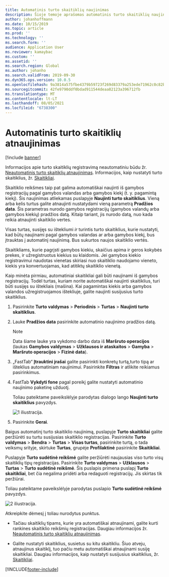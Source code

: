 ```yaml
---
title: Automatinis turto skaitiklių naujinimas
description: Šioje temoje aprašomas automatinis turto skaitiklių naujinimas turto valdyme.
author: johanhoffmann
ms.date: 10/15/2019
ms.topic: article
ms.prod: ''
ms.technology: ''
ms.search.form: ''
audience: Application User
ms.reviewer: kamaybac
ms.custom: ''
ms.assetid: ''
ms.search.region: Global
ms.author: johanho
ms.search.validFrom: 2019-09-30
ms.dyn365.ops.version: 10.0.5
ms.openlocfilehash: 9a3814a575fbe4379b59723f269d83379a253ede71962c0c82b5f4cc55d36e6c
ms.sourcegitcommit: 42fe9790ddf0bdad911544deaa82123a396712fb
ms.translationtype: MT
ms.contentlocale: lt-LT
ms.lasthandoff: 08/05/2021
ms.locfileid: "6738300"
---
```

# <a name="automatic-update-of-asset-counters"></a>Automatinis turto skaitiklių atnaujinimas

[!include [banner](../../includes/banner.md)]

Informacijos apie turto skaitiklių registravimą neautomatiniu būdu žr. [Neautomatinis turto skaitiklių atnaujinimas](../work-orders/manual-update-of-asset-counters.md). Informacijos, kaip nustatyti turto skaitiklius, žr. [Skaitikliai](../setup-for-objects/counters.md).

Skaitiklio reikšmes taip pat galima automatiškai naujinti iš gamybos registracijų pagal gamybos valandas arba gamybos kiekį (t. y. pagamintą kiekį). Šis naujinimas atliekamas puslapyje **Naujinti turto skaitiklius**. Vieną arba kelis turtus galite atnaujinti nustatydami vieną parametrą **Pradžios data**. Šis parametras nurodo gamybos registracijų (gamybos valandų arba gamybos kiekių) pradžios datą. Kitaip tariant, jis nurodo datą, nuo kada reikia atnaujinti skaitiklio vertes.

Visas turtas, susijęs su ištekliumi *ir* turintis turto skaitiklius, kurie nustatyti, kad būtų naujinami pagal gamybos valandas ar arba gamybos kiekį, bus įtrauktas į automatinį naujinimą. Bus sukurtos naujos skaitiklio vertės.

Skaitikliams, kurie pagrįsti gamybos kiekiu, skaičius apima ir geros kokybės prekes, ir užregistruotus kiekius su klaidomis. Jei gamybos kiekio registravimui naudotas vienetas skiriasi nuo skaitiklio naudojamo vieneto, kiekis yra konvertuojamas, kad atitiktų skaitiklio vienetą.

Kaip minėta pirmiau, automatiniai skaitikliai gali būti naujinami iš gamybos registracijų. Todėl turtas, kuriam norite automatiškai naujinti skaitiklius, turi būti susijęs su ištekliais (mašina). Kai pagamintas kiekis arba gamybos valandos užregistruojamos ištekliuje, galite naujinti susijusius turto skaitiklius.

1. Pasirinkite **Turto valdymas** > **Periodinis** > **Turtas** > **Naujinti turto skaitiklius**.

2. Lauke **Pradžios data** pasirinkite automatinio naujinimo pradžios datą.

    >[!NOTE]
    >Data šiame lauke yra vykdomo darbo data iš **Maršruto operacijos** (laukas **Gamybos valdymas** > **Užklausos ir ataskaitos** > **Gamyba** > **Maršruto operacijos** > **Fizinė data**).

3. „FastTab“ **Įtrauktini įrašai** galite pasirinkti konkretų turtą,turto tipą ar išteklius automatiniam naujinimui. Pasirinkite **Filtras** ir atlikite reikiamus pasirinkimus.

4. FastTab **Vykdyti fone** pagal poreikį galite nustatyti automatinio naujinimo paketinę užduotį.

    Toliau pateiktame paveikslėlyje parodytas dialogo lango **Naujinti turto skaitiklius** pavyzdys.

    ![1 iliustracija.](media/12-work-orders.png)

5. Pasirinkite **Gerai**. 

Baigus automatinį turto skaitiklio naujinimą, puslapyje **Turto skaitikliai** galite peržiūrėti su turtu susijusias skaitiklio registracijas. Pasirinkite **Turto valdymas** > **Bendra** > **Turtas** > **Visas turtas**, pasirinkite turtą, o tada veiksmų srityje, skirtuke **Turtas**, grupėje **Profilaktinė** pasirinkite **Skaitikliai**.

Puslapyje **Turto sudėtinė reikšmė** galite peržiūrėti naujausias viso turto visų skaitiklių tipų registracijas. Pasirinkite **Turto valdymas** > **Užklausos** > **Turtas** > **Turto sudėtinė reikšmė**. Šis puslapis primena puslapį **Turto skaitikliai**, bet čia negalima pridėti arba redaguoti registracijų. Jis skirtas tik peržiūrai.

Toliau pateiktame paveikslėlyje parodytas puslapio **Turto sudėtinė reikšmė** pavyzdys.

![2 iliustracija.](media/13-work-orders.png)

Atkreipkite dėmesį į toliau nurodytus punktus.

- Tačiau skaitiklių tipams, kurie yra automatiškai atnaujinami, galite kurti rankines skaitiklio reikšmių registracijas. Daugiau informacijos žr. [Neautomatinis turto skaitiklių atnaujinimas](../work-orders/manual-update-of-asset-counters.md).

- Galite nustatyti skaitiklius, susietus su kitu skaitikliu. Šiuo atveju, atnaujinus skaitiklį, tuo pačiu metu automatiškai atnaujinami susiję skaitikliai. Daugiau informacijos, kaip nustatyti susijusius skaitiklius, žr. [Skaitikliai](../setup-for-objects/counters.md).



[!INCLUDE[footer-include](../../../includes/footer-banner.md)]